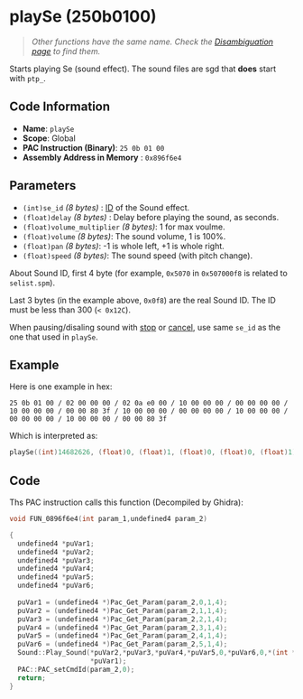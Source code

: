 #  playSe (250b0100)

> *Other functions have the same name. Check the [Disambiguation page](./playSe.md) to find them.*

Starts playing Se (sound effect). The sound files are sgd that **does** start with `ptp_`.

## Code Information

- **Name**: `playSe`
- **Scope**: Global
- **PAC Instruction (Binary)**: `25 0b 01 00`
- **Assembly Address in Memory** : `0x896f6e4`

## Parameters

- `(int)se_id` *(8 bytes)* : [ID](./guide/reference-table.md#musicsound-list-for-playatrac-etc) of the Sound effect.
- `(float)delay` *(8 bytes)* : Delay before playing the sound, as seconds.
- `(float)volume_multiplier` *(8 bytes)*: 1 for max voulme.
- `(float)volume` *(8 bytes)*: The sound volume, 1 is 100%.
- `(float)pan` *(8 bytes)*: -1 is whole left, +1 is whole right.
- `(float)speed` *(8 bytes)*: The sound speed (with pitch change).

About Sound ID, first 4 byte (for example, `0x5070` in `0x507000f8` is related to  `selist.spm`).

Last 3 bytes (in the example above, `0x0f8`) are the real Sound ID. The ID must be less than 300 (`< 0x12C`).

When pausing/disaling sound with [stop](./stop.md) or [cancel](./cancel.md), use same `se_id` as the one that used in `playSe`.


## Example

Here is one example in hex:

```25 0b 01 00 / 02 00 00 00 / 02 0a e0 00 / 10 00 00 00 / 00 00 00 00 / 10 00 00 00 / 00 00 80 3f / 10 00 00 00 / 00 00 00 00 / 10 00 00 00 / 00 00 00 00 / 10 00 00 00 / 00 00 80 3f```

Which is interpreted as:

```c
playSe((int)14682626, (float)0, (float)1, (float)0, (float)0, (float)1)
```

## Code

Ths PAC instruction calls this function (Decompiled by Ghidra):

```c
void FUN_0896f6e4(int param_1,undefined4 param_2)

{
  undefined4 *puVar1;
  undefined4 *puVar2;
  undefined4 *puVar3;
  undefined4 *puVar4;
  undefined4 *puVar5;
  undefined4 *puVar6;
  
  puVar1 = (undefined4 *)Pac_Get_Param(param_2,0,1,4);
  puVar2 = (undefined4 *)Pac_Get_Param(param_2,1,1,4);
  puVar3 = (undefined4 *)Pac_Get_Param(param_2,2,1,4);
  puVar4 = (undefined4 *)Pac_Get_Param(param_2,3,1,4);
  puVar5 = (undefined4 *)Pac_Get_Param(param_2,4,1,4);
  puVar6 = (undefined4 *)Pac_Get_Param(param_2,5,1,4);
  Sound::Play_Sound(*puVar2,*puVar3,*puVar4,*puVar5,0,*puVar6,0,*(int *)(param_1 + 0x14) + 0x60,
                    *puVar1);
  PAC::PAC_setCmdId(param_2,0);
  return;
}
```

